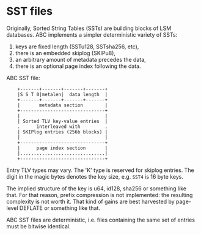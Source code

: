 #   SST files

Originally, Sorted String Tables (SSTs) are building blocks of LSM databases.
ABC implements a simpler deterministic variety of SSTs:

 1. keys are fixed length (SSTu128, SSTsha256, etc),
 2. there is an embedded skiplog (SKIPu8),
 3. an arbitrary amount of metadata precedes the data,
 4. there is an optional page index following the data.

ABC SST file:

````
    +-------+-------+-------+-------+
    |S S T 0|metalen|  data length  |
    +-------+-------+-------+-------+
    |       metadata section        |
    +-------------------------------+
    |                               |
    | Sorted TLV key-value entries  |
    .      interleaved with         .
    | SKIPlog entries (256b blocks) |
    |                               |
    +-------------------------------+
    |      page index section       |
    |...............................|
    +-------------------------------+
````
Entry TLV types may vary. The 'K' type is reserved for 
skiplog entries. The digit in the magic bytes denotes
the key size, e.g. `SST4` is 16 byte keys.

The implied structure of the key is u64, id128, sha256 or
something like that. For that reason, prefix compression
is not implemented: the resulting complexity is not worth
it. That kind of gains are best harvested by page-level
DEFLATE or something like that.

ABC SST files are deterministic, i.e. files containing 
the same set of entries must be bitwise identical.
